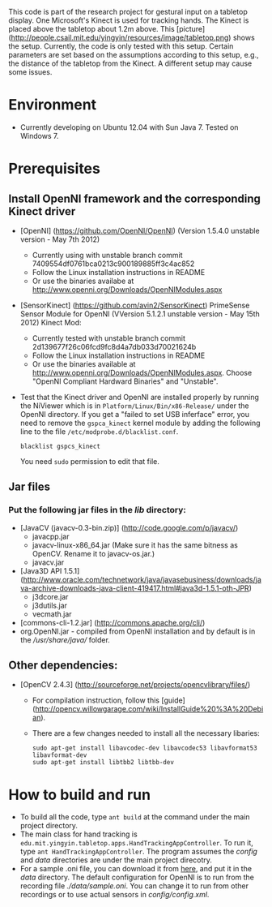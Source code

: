 This code is part of the research project for gestural input on a tabletop display. One Microsoft's Kinect is used for tracking hands. The Kinect is placed above the tabletop about 1.2m above. This [picture] (http://people.csail.mit.edu/yingyin/resources/image/tabletop.png) shows the setup. Currently, the code is only tested with this setup. Certain parameters are set based on the assumptions according to this setup, e.g., the distance of the tabletop from the Kinect. A different setup may cause some issues.

# Environment 
* Currently developing on Ubuntu 12.04 with Sun Java 7. Tested on Windows 7.

# Prerequisites

## Install OpenNI framework and the corresponding Kinect driver
* [OpenNI] (https://github.com/OpenNI/OpenNI) (Version 1.5.4.0 unstable version - May 7th 2012)
  * Currently using with unstable branch commit 7409554df0761bca0213c900189885ff3c4ac852
  * Follow the Linux installation instructions in README
  * Or use the binaries availabe at http://www.openni.org/Downloads/OpenNIModules.aspx
* [SensorKinect] (https://github.com/avin2/SensorKinect) PrimeSense Sensor Module 
  for OpenNI (VVersion 5.1.2.1 unstable version - May 15th 2012) Kinect Mod:
  * Currently tested with unstable branch commit 2d139677f26c06fcd9fc8d4a7db033d70021624b
  * Follow the Linux installation instructions in README
  * Or use the binaries available at http://www.openni.org/Downloads/OpenNIModules.aspx. 
    Choose "OpenNI Compliant Hardward Binaries" and "Unstable".
* Test that the Kinect driver and OpenNI are installed properly by running the 
  NiViewer which is in `Platform/Linux/Bin/x86-Release/` under the OpenNI directory. 
  If you get a "failed to set USB inferface" error, you need to remove the 
  `gspca_kinect` kernel module by adding the following line to the file `/etc/modprobe.d/blacklist.conf`. 

  ```
  blacklist gspcs_kinect  
  ```
  You need `sudo` permission to edit that file.
  
## Jar files
### Put the following jar files in the *lib* directory:
* [JavaCV (javacv-0.3-bin.zip)] (http://code.google.com/p/javacv/) 
  * javacpp.jar  
  * javacv-linux-x86_64.jar (Make sure it has the same bitness as OpenCV. Rename it to javacv-os.jar.)
  * javacv.jar
* [Java3D API 1.5.1] (http://www.oracle.com/technetwork/java/javasebusiness/downloads/java-archive-downloads-java-client-419417.html#java3d-1.5.1-oth-JPR)
  * j3dcore.jar
  * j3dutils.jar
  * vecmath.jar
* [commons-cli-1.2.jar] (http://commons.apache.org/cli/)
* org.OpenNI.jar - compiled from OpenNI installation and by default is in the */usr/share/java/* folder. 

## Other dependencies:
* [OpenCV 2.4.3] (http://sourceforge.net/projects/opencvlibrary/files/)
  * For compilation instruction, follow this [guide] (http://opencv.willowgarage.com/wiki/InstallGuide%20%3A%20Debian).
  * There are a few changes needed to install all the necessary libaries:
	 
	  ```
	  sudo apt-get install libavcodec-dev libavcodec53 libavformat53 libavformat-dev
	  sudo apt-get install libtbb2 libtbb-dev
	  ```

# How to build and run
* To build all the code, type `ant build` at the command under the main project directory.
* The main class for hand tracking is `edu.mit.yingyin.tabletop.apps.HandTrackingAppController`. To run it, type `ant HandTrackingAppController`. The program assumes the *config* and *data* directories are under the main project direcotry.
* For a sample .oni file, you can download it from [here](http://people.csail.mit.edu/yingyin/resources/share/sample.oni), and put it in the *data* directory. The default configuration for OpenNI is to run from the recording file *./data/sample.oni*. You can change it to run from other recordings or to use actual sensors in *config/config.xml*. 